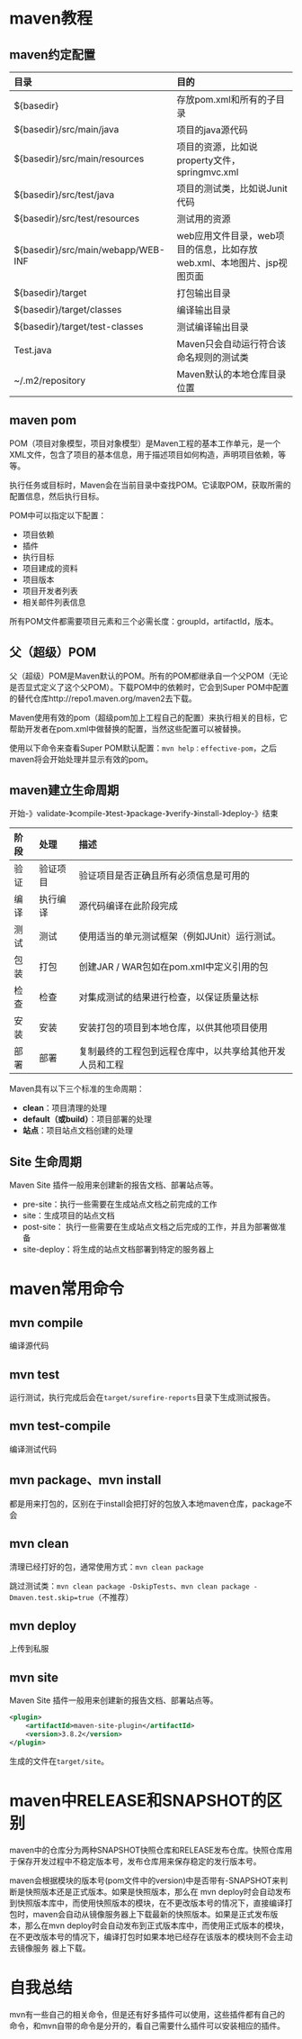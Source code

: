 # maven教程

## maven约定配置

| 目录                               | 目的                                                         |
| :--------------------------------- | :----------------------------------------------------------- |
| ${basedir}                         | 存放pom.xml和所有的子目录                                    |
| ${basedir}/src/main/java           | 项目的java源代码                                             |
| ${basedir}/src/main/resources      | 项目的资源，比如说property文件，springmvc.xml                |
| ${basedir}/src/test/java           | 项目的测试类，比如说Junit代码                                |
| ${basedir}/src/test/resources      | 测试用的资源                                                 |
| ${basedir}/src/main/webapp/WEB-INF | web应用文件目录，web项目的信息，比如存放web.xml、本地图片、jsp视图页面 |
| ${basedir}/target                  | 打包输出目录                                                 |
| ${basedir}/target/classes          | 编译输出目录                                                 |
| ${basedir}/target/test-classes     | 测试编译输出目录                                             |
| Test.java                          | Maven只会自动运行符合该命名规则的测试类                      |
| ~/.m2/repository                   | Maven默认的本地仓库目录位置                                  |

## maven pom

POM（项目对象模型，项目对象模型）是Maven工程的基本工作单元，是一个XML文件，包含了项目的基本信息，用于描述项目如何构造，声明项目依赖，等等。

执行任务或目标时，Maven会在当前目录中查找POM。它读取POM，获取所需的配置信息，然后执行目标。

POM中可以指定以下配置：

- 项目依赖
- 插件
- 执行目标
- 项目建成的资料
- 项目版本
- 项目开发者列表
- 相关邮件列表信息

所有POM文件都需要项目元素和三个必需长度：groupId，artifactId，版本。

## 父（超级）POM

父（超级）POM是Maven默认的POM。所有的POM都继承自一个父POM（无论是否显式定义了这个父POM）。下载POM中的依赖时，它会到Super POM中配置的替代仓库http://repo1.maven.org/maven2去下载。

Maven使用有效的pom（超级pom加上工程自己的配置）来执行相关的目标，它帮助开发者在pom.xml中做替换的配置，当然这些配置可以被替换。

使用以下命令来查看Super POM默认配置：`mvn help：effective-pom`，之后maven将会开始处理并显示有效的pom。

## maven建立生命周期

开始-》validate-》compile-》test-》package-》verify-》install-》deploy-》结束

| 阶段 | 处理     | 描述                                                     |
| :--- | :------- | :------------------------------------------------------- |
| 验证 | 验证项目 | 验证项目是否正确且所有必须信息是可用的                   |
| 编译 | 执行编译 | 源代码编译在此阶段完成                                   |
| 测试 | 测试     | 使用适当的单元测试框架（例如JUnit）运行测试。            |
| 包装 | 打包     | 创建JAR / WAR包如在pom.xml中定义引用的包                 |
| 检查 | 检查     | 对集成测试的结果进行检查，以保证质量达标                 |
| 安装 | 安装     | 安装打包的项目到本地仓库，以供其他项目使用               |
| 部署 | 部署     | 复制最终的工程包到远程仓库中，以共享给其他开发人员和工程 |

Maven具有以下三个标准的生命周期：

- **clean**：项目清理的处理
- **default（或build）**：项目部署的处理
- **站点**：项目站点文档创建的处理

## Site 生命周期

Maven Site 插件一般用来创建新的报告文档、部署站点等。

- pre-site：执行一些需要在生成站点文档之前完成的工作
- site：生成项目的站点文档
- post-site： 执行一些需要在生成站点文档之后完成的工作，并且为部署做准备
- site-deploy：将生成的站点文档部署到特定的服务器上

# maven常用命令

## mvn compile

编译源代码

## mvn test

运行测试，执行完成后会在`target/surefire-reports`目录下生成测试报告。

## mvn test-compile

编译测试代码

## mvn package、mvn install

都是用来打包的，区别在于install会把打好的包放入本地maven仓库，package不会

## mvn clean

清理已经打好的包，通常使用方式：`mvn clean package`

跳过测试类：`mvn clean package -DskipTests`、`mvn clean package -Dmaven.test.skip=true`（不推荐）

## mvn deploy

上传到私服

## mvn site

Maven Site 插件一般用来创建新的报告文档、部署站点等。

```xml
<plugin>
    <artifactId>maven-site-plugin</artifactId>
    <version>3.8.2</version>
</plugin>
```

生成的文件在`target/site`。

# maven中RELEASE和SNAPSHOT的区别

maven中的仓库分为两种SNAPSHOT快照仓库和RELEASE发布仓库。快照仓库用于保存开发过程中不稳定版本号，发布仓库用来保存稳定的发行版本号。

maven会根据模块的版本号(pom文件中的version)中是否带有-SNAPSHOT来判断是快照版本还是正式版本。如果是快照版本，那么在 mvn deploy时会自动发布到快照版本库中，而使用快照版本的模块，在不更改版本号的情况下，直接编译打包时，maven会自动从镜像服务器上下载最新的快照版本。如果是正式发布版本，那么在mvn deploy时会自动发布到正式版本库中，而使用正式版本的模块，在不更改版本号的情况下，编译打包时如果本地已经存在该版本的模块则不会主动去镜像服务 器上下载。

# 自我总结

mvn有一些自己的相关命令，但是还有好多插件可以使用，这些插件都有自己的命令，和mvn自带的命令是分开的，看自己需要什么插件可以安装相应的插件。